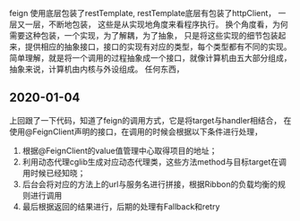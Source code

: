 feign 使用底层包装了restTemplate, restTemplate底层有包装了httpClient， 一层又一层，不断地包装，
这些是从实现地角度来看程序执行。 换个角度看，为何需要这种包装，一个实现，为了解耦，为了抽象，
只是将这些实现的细节包装起来，提供相应的抽象接口，接口的实现有对应的类型，每个类型都有不同的实现。
简单理解，就是将一个调用的过程抽象成一个接口，就像计算机由五大部分组成，抽象来说，计算机由内核与外设组成。
任何东西，



## 2020-01-04
上回跟了一下代码，知道了feign的调用方式，它是将target与handler相结合，
在使用@FeignClient声明的接口，在调用的时候会根据以下条件进行处理，
1. 根据@FeignClient的value值管理中心取得项目的地址；
2. 利用动态代理cglib生成对应动态代理类，这些方法method与目标target在调用时候已经知晓；
3. 后台会将对应的方法上的url与服务名进行拼接，根据Ribbon的负载均衡的规则进行调用
4. 最后根据返回的结果进行，后期的处理有Fallback和retry
